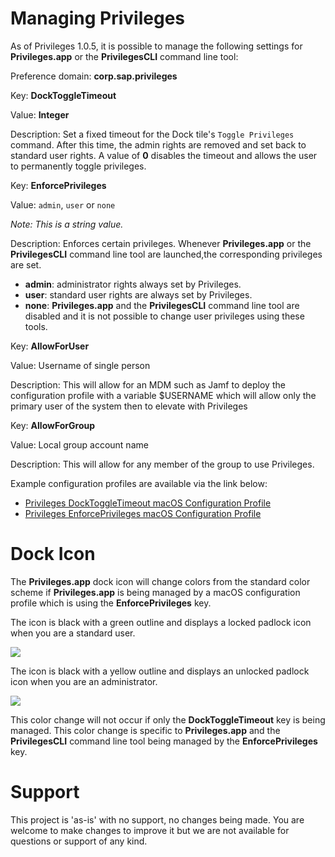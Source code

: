 # Managing Privileges

As of Privileges 1.0.5, it is possible to manage the following settings for **Privileges.app** or the **PrivilegesCLI** command line tool:

Preference domain: **corp.sap.privileges**

Key: **DockToggleTimeout**
 
Value: **Integer**
 
Description: Set a fixed timeout for the Dock tile's `Toggle Privileges` command. After this time, the admin rights are removed and set back to standard user rights. A value of **0** disables the timeout and allows the user to permanently toggle privileges.



Key: **EnforcePrivileges**
 
Value: `admin`, `user` or `none`

*Note: This is a string value.*

Description: Enforces certain privileges. Whenever **Privileges.app** or the **PrivilegesCLI** command line tool are launched,the corresponding privileges are set.  

* **admin**: administrator rights always set by Privileges.
* **user**: standard user rights are always set by Privileges.
* **none**: **Privileges.app** and the **PrivilegesCLI** command line tool are disabled and it is not possible to change user privileges using these tools.

Key: **AllowForUser**

Value: Username of single person

Description: This will allow for an MDM such as Jamf to deploy the configuration profile with a variable $USERNAME which will allow only the primary user of the system then to elevate with Privileges

Key: **AllowForGroup**

Value: Local group account name

Description: This will allow for any member of the group to use Privileges. 

Example configuration profiles are available via the link below:

* [Privileges DockToggleTimeout macOS Configuration Profile](example_profiles/DockToggleTimeout/Example_DockToggleTimeout.mobileconfig)
* [Privileges EnforcePrivileges macOS Configuration Profile](example_profiles/EnforcePrivileges/Example_EnforcePrivileges.mobileconfig)


Dock Icon
===================================

The **Privileges.app** dock icon will change colors from the standard color scheme if **Privileges.app** is being managed by a macOS configuration profile which is using the **EnforcePrivileges** key.

The icon is black with a green outline and displays a locked padlock icon when you are a standard user.

![](readme_images/icon_bk1.png)

The icon is black with a yellow outline and displays an unlocked padlock icon when you are an administrator.

![](readme_images/icon_bk2.png)

This color change will not occur if only the **DockToggleTimeout** key is being managed. This color change is specific to **Privileges.app** and the **PrivilegesCLI** command line tool being managed by the **EnforcePrivileges** key.

Support
===================================
This project is 'as-is' with no support, no changes being made.  You are welcome to make changes to improve it but we are not available for questions or support of any kind.
